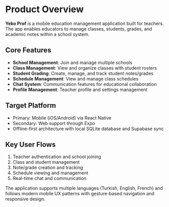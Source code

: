 # Product Overview

**Yeko Prof** is a mobile education management application built for teachers. The app enables educators to manage classes, students, grades, and academic notes within a school system.

## Core Features
- **School Management**: Join and manage multiple schools
- **Class Management**: View and organize classes with student rosters
- **Student Grading**: Create, manage, and track student notes/grades
- **Schedule Management**: View and manage class schedules
- **Chat System**: Communication features for educational collaboration
- **Profile Management**: Teacher profile and settings management

## Target Platform
- Primary: Mobile (iOS/Android) via React Native
- Secondary: Web support through Expo
- Offline-first architecture with local SQLite database and Supabase sync

## Key User Flows
1. Teacher authentication and school joining
2. Class and student management
3. Note/grade creation and tracking
4. Schedule viewing and management
5. Real-time chat and communication

The application supports multiple languages (Turkish, English, French) and follows modern mobile UX patterns with gesture-based navigation and responsive design.
